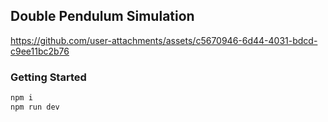 ## Double Pendulum Simulation


https://github.com/user-attachments/assets/c5670946-6d44-4031-bdcd-c9ee11bc2b76


### Getting Started

```bash
npm i
npm run dev
```
